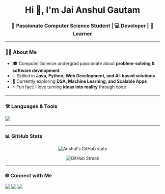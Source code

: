 <h1 align="center">Hi 👋, I'm Jai Anshul Gautam</h1>
<h3 align="center">🚀 Passionate Computer Science Student | 💻 Developer | 🌟 Learner</h3>

---

### 👨‍💻 About Me
- 🎓 Computer Science undergrad passionate about **problem-solving & software development**  
- 💡 Skilled in **Java, Python, Web Development, and AI-based solutions**  
- 🌱 Currently exploring **DSA, Machine Learning, and Scalable Apps**  
- ⚡ Fun fact: I love turning **ideas into reality** through code  

---

### 🛠️ Languages & Tools
<p align="left">
  <img src="https://skillicons.dev/icons?i=c,java,python,html,css,js,streamlit,mysql,git,github,vscode" />
</p>

---

### 📊 GitHub Stats
<p align="center">
  <img src="https://github-readme-stats.vercel.app/api?username=insaneskyler&show_icons=true&theme=radical" alt="Anshul's GitHub stats" />
</p>

<p align="center">
  <img src="https://github-readme-streak-stats.herokuapp.com/?user=insaneskyler&theme=radical" alt="GitHub Streak" />
</p>

---

### 🌐 Connect with Me
<p align="left">
  <a href="mailto:jai.anshulgautam.se@gmail.com" target="_blank"><img src="https://skillicons.dev/icons?i=gmail" /></a>
  <a href="https://www.linkedin.com/in/jai-anshul-gautam-08aab022a/" target="_blank"><img src="https://skillicons.dev/icons?i=linkedin" /></a>
  <a href="https://github.com/insaneskyler" target="_blank"><img src="https://skillicons.dev/icons?i=github" /></a>
</p>
